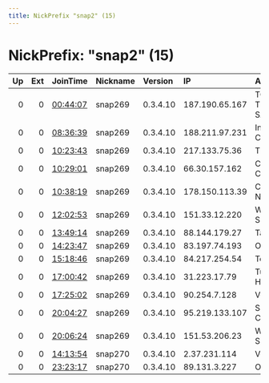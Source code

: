 ```yaml
---
title: NickPrefix "snap2" (15)
---
```


# NickPrefix: "snap2" (15)

|   Up |   Ext | JoinTime                                                                                            | Nickname   | Version   | IP             | AS                                     | CC   |   ORp |   Dirp | OS    | Contact   |   eFamMembers |
|-----:|------:|:----------------------------------------------------------------------------------------------------|:-----------|:----------|:---------------|:---------------------------------------|:-----|------:|-------:|:------|:----------|--------------:|
|    0 |     0 | [00:44:07](https://metrics.torproject.org/rs.html#details/E117E413199948677A607EFC23F97C91F04CA6FE) | snap269    | 0.3.4.10  | 187.190.65.167 | TOTAL PLAY TELECOMUNICACIONES SA DE CV | mx   | 46547 |      0 | Linux | None      |             1 |
|    0 |     0 | [08:36:39](https://metrics.torproject.org/rs.html#details/4CAE5136401101E30953559B85BB513DA67796AA) | snap269    | 0.3.4.10  | 188.211.97.231 | Information Technology Company ITC     | ir   | 35721 |      0 | Linux | None      |             1 |
|    0 |     0 | [10:23:43](https://metrics.torproject.org/rs.html#details/E972AF2A704F90D9AEEE9A618AADBBBD26858056) | snap269    | 0.3.4.10  | 217.133.75.36  | Tiscali SpA                            | it   | 40243 |      0 | Linux | None      |             1 |
|    0 |     0 | [10:29:01](https://metrics.torproject.org/rs.html#details/2F3D75C7610775C00F7CC936B524EDF7784A3AC4) | snap269    | 0.3.4.10  | 66.30.157.162  | Comcast Cable Communications, LLC      | us   | 35041 |      0 | Linux | None      |             1 |
|    0 |     0 | [10:38:19](https://metrics.torproject.org/rs.html#details/572A10F78BF064A9E35785A84AA63505A8928D3E) | snap269    | 0.3.4.10  | 178.150.113.39 | Content Delivery Network Ltd           | ua   | 46589 |      0 | Linux | None      |             1 |
|    0 |     0 | [12:02:53](https://metrics.torproject.org/rs.html#details/CE9A0F74332297C15B8D49B6F11C359CCABA1575) | snap269    | 0.3.4.10  | 151.33.12.220  | Wind Telecomunicazioni SpA             | it   | 33111 |      0 | Linux | None      |             1 |
|    0 |     0 | [13:49:14](https://metrics.torproject.org/rs.html#details/C708FDDEF42FED57B9E80A59C746BC35BC16B28B) | snap269    | 0.3.4.10  | 88.144.179.27  | TalkTalk                               | gb   | 40031 |      0 | Linux | None      |             1 |
|    0 |     0 | [14:23:47](https://metrics.torproject.org/rs.html#details/F21DA038B45897939056148589405652621650EE) | snap269    | 0.3.4.10  | 83.197.74.193  | Orange                                 | fr   | 34493 |      0 | Linux | None      |             1 |
|    0 |     0 | [15:18:46](https://metrics.torproject.org/rs.html#details/6801EB3CE992F69DFACD32A6E700AB1D2565ED6C) | snap269    | 0.3.4.10  | 84.217.254.54  | Telenor Norge AS                       | se   | 43537 |      0 | Linux | None      |             1 |
|    0 |     0 | [17:00:42](https://metrics.torproject.org/rs.html#details/F82E182272867732ABE266169AECA1CD704B084A) | snap269    | 0.3.4.10  | 31.223.17.79   | TurkNet Iletisim Hizmetleri A.S        | tr   | 41595 |      0 | Linux | None      |             1 |
|    0 |     0 | [17:25:02](https://metrics.torproject.org/rs.html#details/F0A807F6D3C1E3F980847F87B54E09C5D41018D6) | snap269    | 0.3.4.10  | 90.254.7.128   | Vodafone Limited                       | gb   | 43181 |      0 | Linux | None      |             1 |
|    0 |     0 | [20:04:27](https://metrics.torproject.org/rs.html#details/473D3D724F1638D15E8D5EF060D2525CF635C12E) | snap269    | 0.3.4.10  | 95.219.133.107 | Saudi Telecom Company JSC              | sa   | 34277 |      0 | Linux | None      |             1 |
|    0 |     0 | [20:06:24](https://metrics.torproject.org/rs.html#details/B4B12CC384F108F81D72640FC0DC8D49F8547CEE) | snap269    | 0.3.4.10  | 151.53.206.23  | Wind Telecomunicazioni SpA             | it   | 45803 |      0 | Linux | None      |             1 |
|    0 |     0 | [14:13:54](https://metrics.torproject.org/rs.html#details/744A4E5516601A404D15A665FE442028DBAF9C74) | snap270    | 0.3.4.10  | 2.37.231.114   | Vodafone Italia S.p.A.                 | it   | 35693 |      0 | Linux | None      |             1 |
|    0 |     0 | [23:23:17](https://metrics.torproject.org/rs.html#details/8C59063986DC0EECB14EABE268FF15E27845C708) | snap270    | 0.3.4.10  | 89.131.3.227   | Orange Espagne SA                      | es   | 34049 |      0 | Linux | None      |             1 |
